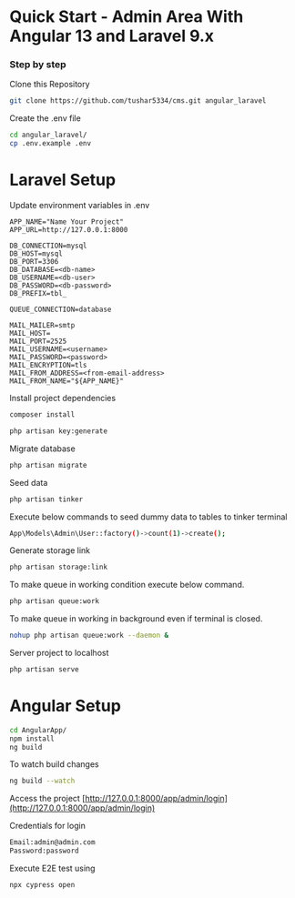# Quick Start - Admin Area With Angular 13 and Laravel 9.x

### Step by step

Clone this Repository

```sh
git clone https://github.com/tushar5334/cms.git angular_laravel
```

Create the .env file

```sh
cd angular_laravel/
cp .env.example .env
```

# Laravel Setup

Update environment variables in .env

```dosini
APP_NAME="Name Your Project"
APP_URL=http://127.0.0.1:8000

DB_CONNECTION=mysql
DB_HOST=mysql
DB_PORT=3306
DB_DATABASE=<db-name>
DB_USERNAME=<db-user>
DB_PASSWORD=<db-password>
DB_PREFIX=tbl_

QUEUE_CONNECTION=database

MAIL_MAILER=smtp
MAIL_HOST=
MAIL_PORT=2525
MAIL_USERNAME=<username>
MAIL_PASSWORD=<password>
MAIL_ENCRYPTION=tls
MAIL_FROM_ADDRESS=<from-email-address>
MAIL_FROM_NAME="${APP_NAME}"
```

Install project dependencies

```sh
composer install
```

```sh
php artisan key:generate
```

Migrate database

```sh
php artisan migrate
```

Seed data

```sh
php artisan tinker
```

Execute below commands to seed dummy data to tables to tinker terminal

```sh
App\Models\Admin\User::factory()->count(1)->create();
```

Generate storage link

```sh
php artisan storage:link
```

To make queue in working condition execute below command.

```sh
php artisan queue:work
```

To make queue in working in background even if terminal is closed.

```sh
nohup php artisan queue:work --daemon &
```

Server project to localhost

```sh
php artisan serve
```

# Angular Setup

```sh
cd AngularApp/
npm install
ng build
```

To watch build changes

```sh
ng build --watch
```

Access the project
[http://127.0.0.1:8000/app/admin/login](http://127.0.0.1:8000/app/admin/login)

Credentials for login

```sh
Email:admin@admin.com
Password:password
```

Execute E2E test using

```sh
npx cypress open
```
